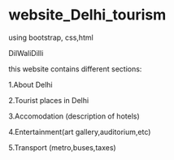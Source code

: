 # website_Delhi_tourism
using bootstrap, css,html

DilWaliDilli

this website contains different sections:

1.About Delhi

2.Tourist places in Delhi

3.Accomodation (description of hotels)

4.Entertainment(art gallery,auditorium,etc)

5.Transport (metro,buses,taxes)


